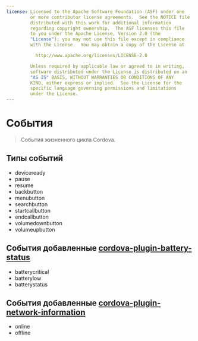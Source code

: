 ```yaml
---
license: Licensed to the Apache Software Foundation (ASF) under one
         or more contributor license agreements.  See the NOTICE file
         distributed with this work for additional information
         regarding copyright ownership.  The ASF licenses this file
         to you under the Apache License, Version 2.0 (the
         "License"); you may not use this file except in compliance
         with the License.  You may obtain a copy of the License at

           http://www.apache.org/licenses/LICENSE-2.0

         Unless required by applicable law or agreed to in writing,
         software distributed under the License is distributed on an
         "AS IS" BASIS, WITHOUT WARRANTIES OR CONDITIONS OF ANY
         KIND, either express or implied.  See the License for the
         specific language governing permissions and limitations
         under the License.
---
```


# События

> События жизненного цикла Cordova.

## Типы событий

*   deviceready
*   pause
*   resume
*   backbutton
*   menubutton
*   searchbutton
*   startcallbutton
*   endcallbutton
*   volumedownbutton
*   volumeupbutton

## События добавленные [cordova-plugin-battery-status][1]

 [1]: https://github.com/apache/cordova-plugin-battery-status/blob/master/README.md

*   batterycritical
*   batterylow
*   batterystatus

## События добавленные [cordova-plugin-network-information][2]

 [2]: https://github.com/apache/cordova-plugin-network-information/blob/master/README.md

*   online
*   offline